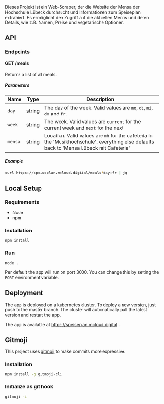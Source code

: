 Dieses Projekt ist ein Web-Scraper, der die Website der Mensa der Hochschule Lübeck durchsucht und Informationen zum
Speiseplan extrahiert. Es ermöglicht den Zugriff auf die aktuellen Menüs und deren Details, wie z.B. Namen, Preise und
vegetarische Optionen.

## API

### Endpoints

#### GET /meals

Returns a list of all meals.

##### Parameters

| Name    | Type   | Description                                                                                                                               |
|---------|--------|-------------------------------------------------------------------------------------------------------------------------------------------|
| `day`   | string | The day of the week. Valid values are `mo`, `di`, `mi`, `do` and `fr`.                                                                    |
| `week`  | string | The week. Valid values are `current` for the current week and `next` for the next                                                         |
| `mensa` | string | Location. Valid values are `mh` for the cafeteria in the 'Musikhochschule'. everything else defaults back to 'Mensa Lübeck mit Cafeteria' |

##### Example

```bash
curl https://speiseplan.mcloud.digital/meals?day=fr | jq
```

## Local Setup

### Requirements

- Node
- npm

### Installation

```bash
npm install
```

### Run

```bash
node .
```

Per default the app will run on port 3000. You can change this by setting the `PORT` environment variable.

## Deployment

The app is deployed on a kubernetes cluster. To deploy a new version, just push to the master branch. The cluster will
automatically pull the latest version and restart the app.

The app is available at https://speiseplan.mcloud.digital .

## Gitmoji

This project uses [gitmoji](https://gitmoji.carloscuesta.me/) to make commits more expressive.

### Installation

```bash
npm install -g gitmoji-cli
```

### Initialize as git hook

```bash
gitmoji -i
```

